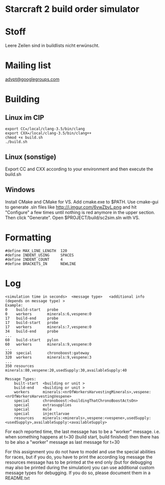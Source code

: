 # Starcraft 2 build order simulator

# Stoff
Leere Zeilen sind in buildlists nicht erwünscht.

# Mailing list
advpt@googlegroups.com

# Building
## Linux im CIP
```
export CC=/local/clang-3.5/bin/clang
export CXX=/local/clang-3.5/bin/clang++
chmod +x build.sh
./build.sh
```

## Linux (sonstige)
Export CC and CXX according to your environment and then execute the build.sh

## Windows
Install CMake and CMake for VS. Add cmake.exe to $PATH. Use cmake-gui to generate .sln files
like http://i.imgur.com/6vwZbyL.png and hit "Configure" a few times until nothing is red
anymore in the upper section. Then click "Generate". Open $PROJECT/build/sc2sim.sln with VS.

# Formatting
    #define MAX_LINE_LENGTH  120
    #define INDENT_USING     SPACES
    #define INDENT_COUNT     4
    #define BRACKETS_IN      NEWLINE

# Log
    <simulation time in seconds>  <message type>   <additional info (depends on message type) >
    Example:
    0    build-start   probe
    0    workers       minerals:6,vespene:0
    17   build-end     probe
    17   build-start   probe
    17   workers       minerals:7,vespene:0
    34   build-end     probe
    ...
    60   build-start   pylon
    60   workers       minerals:9,vespene:0
    ...
    320  special       chronoboost:gateway
    320  workers       minerals:9,vespene:3
    ...
    350 resources      minerals:80,vespene:20,usedSupply:30,availableSupply:40

	Message Types:
	    built-start  <building or unit >
	    build-end    <building or unit >
	    workers      minerals:<nrOfWorkersHarvestingMinerals>,vespene:<nrOfWorkersHarvestingVespene>
	    special      chronoboost:<buildingThatChronoBoostActsOn>
	    special      extrasupplies
	    special      mule
	    special      injectlarvae
	    resources    minerals:<minerals>,vespene:<vespene>,usedSupply:<usedSupply>,availableSupply:<availableSupply>

For each reported time, the last message has to be a "worker" message. i.e. when something happens at t=30 (build start, build finished) then there has to be also a "worker" message as last message for t=30

For this assignment you do not have to model and use the special abilities for races, but if you do, you have to print the according log message the resources message has to be printed at the end only (but for debugging may also be printed during the simulation) you can use additional custom message types for debugging. If you do so, please document them in a README.txt

